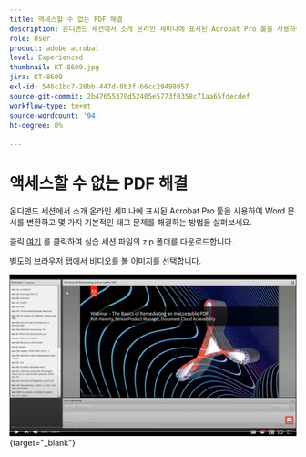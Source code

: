 ```yaml
---
title: 액세스할 수 없는 PDF 해결
description: 온디맨드 세션에서 소개 온라인 세미나에 표시된 Acrobat Pro 툴을 사용하여 Word 문서를 변환하고 몇 가지 기본적인 태그 문제를 해결하는 방법을 살펴보세요
role: User
product: adobe acrobat
level: Experienced
thumbnail: KT-8609.jpg
jira: KT-8609
exl-id: 546c1bc7-28bb-447d-8b3f-66cc29498057
source-git-commit: 2b47655370d52405e5773f0358c71aa65fdecdef
workflow-type: tm+mt
source-wordcount: '94'
ht-degree: 0%

---
```


# 액세스할 수 없는 PDF 해결

온디맨드 세션에서 소개 온라인 세미나에 표시된 Acrobat Pro 툴을 사용하여 Word 문서를 변환하고 몇 가지 기본적인 태그 문제를 해결하는 방법을 살펴보세요.

클릭 [여기](../assets/accessibilitysession2.zip) 를 클릭하여 실습 세션 파일의 zip 폴더를 다운로드합니다.

별도의 브라우저 탭에서 비디오를 볼 이미지를 선택합니다.

[![세션 2 비디오](../assets/Accessibilitysession2_YT.png)](https://youtu.be/eT2IFNszNuk){target="_blank"}
